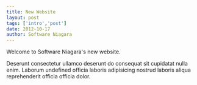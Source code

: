 ```yaml
---
title: New Website
layout: post
tags: ['intro','post']
date: 2012-10-17
author: Software Niagara
---
```


Welcome to Software Niagara's new website.

Deserunt consectetur ullamco deserunt do consequat sit cupidatat nulla enim. Laborum undefined officia laboris adipisicing nostrud laboris aliqua reprehenderit officia officia dolor.
